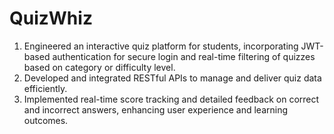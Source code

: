# QuizWhiz
1. Engineered an interactive quiz platform for students, incorporating JWT-based authentication for secure login and real-time filtering of quizzes based on category or difficulty level.
2. Developed and integrated RESTful APIs to manage and deliver quiz data efficiently.
3. Implemented real-time score tracking and detailed feedback on correct and incorrect answers, enhancing user experience and learning outcomes.

